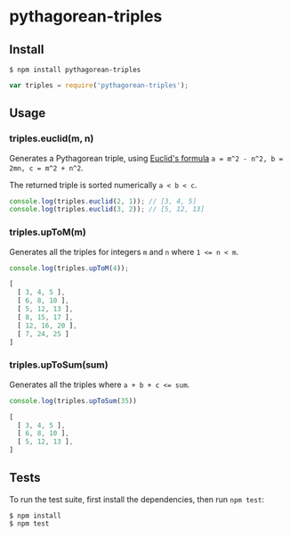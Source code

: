 # pythagorean-triples

## Install

```
$ npm install pythagorean-triples
```

```js
var triples = require('pythagorean-triples');
```

## Usage

### triples.euclid(m, n)

Generates a Pythagorean triple, using [Euclid's formula](https://en.wikipedia.org/wiki/Pythagorean_triple#Generating_a_triple) `a = m^2 - n^2, b = 2mn, c = m^2 + n^2`.

The returned triple is sorted numerically `a < b < c`.

```js
console.log(triples.euclid(2, 1)); // [3, 4, 5]
console.log(triples.euclid(3, 2)); // [5, 12, 13]
```

### triples.upToM(m)

Generates all the triples for integers `m` and `n` where `1 <= n < m`.

```js
console.log(triples.upToM(4));
```

```js
[
  [ 3, 4, 5 ],
  [ 6, 8, 10 ],
  [ 5, 12, 13 ],
  [ 8, 15, 17 ],
  [ 12, 16, 20 ],
  [ 7, 24, 25 ]
]
```

### triples.upToSum(sum)

Generates all the triples where `a + b + c <= sum`.

```js
console.log(triples.upToSum(35))
```

```js
[
  [ 3, 4, 5 ],
  [ 6, 8, 10 ],
  [ 5, 12, 13 ],
]
```

## Tests

To run the test suite, first install the dependencies, then run `npm test`:

```
$ npm install
$ npm test
```
